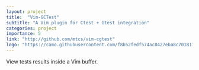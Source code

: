 ```yaml
---
layout: project
title:  "Vim-GCTest"
subtitle: "A Vim plugin for Ctest + Gtest integration"
categories: project
importance: 5
link: "http://github.com/mtcs/vim-cgtest"
logo: "https://camo.githubusercontent.com/f8b52fedf574ac8427eba8c701817f695462a7e0/687474703a2f2f692e696d6775722e636f6d2f487751624652592e706e67"
---
```


View tests results inside a Vim buffer.

